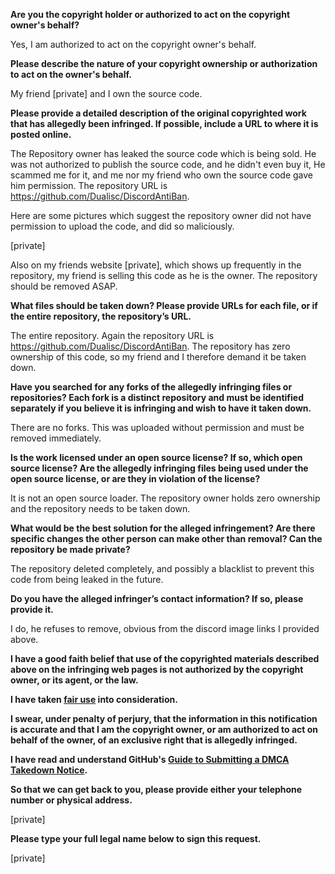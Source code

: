 **Are you the copyright holder or authorized to act on the copyright owner's behalf?**

Yes, I am authorized to act on the copyright owner's behalf.

**Please describe the nature of your copyright ownership or authorization to act on the owner's behalf.**

My friend [private] and I own the source code.

**Please provide a detailed description of the original copyrighted work that has allegedly been infringed. If possible, include a URL to where it is posted online.**

The Repository owner has leaked the source code which is being sold. He was not authorized to publish the source code, and he didn't even buy it, He scammed me for it, and me nor my friend who own the source code gave him permission. The repository URL is https://github.com/Dualisc/DiscordAntiBan.

Here are some pictures which suggest the repository owner did not have permission to upload the code, and did so maliciously.

[private]

Also on my friends website [private], which shows up frequently in the repository, my friend is selling this code as he is the owner. The repository should be removed ASAP.

**What files should be taken down? Please provide URLs for each file, or if the entire repository, the repository’s URL.**

The entire repository. Again the repository URL is https://github.com/Dualisc/DiscordAntiBan. The repository has zero ownership of this code, so my friend and I therefore demand it be taken down.

**Have you searched for any forks of the allegedly infringing files or repositories? Each fork is a distinct repository and must be identified separately if you believe it is infringing and wish to have it taken down.**

There are no forks. This was uploaded without permission and must be removed immediately.

**Is the work licensed under an open source license? If so, which open source license? Are the allegedly infringing files being used under the open source license, or are they in violation of the license?**

It is not an open source loader. The repository owner holds zero ownership and the repository needs to be taken down.

**What would be the best solution for the alleged infringement? Are there specific changes the other person can make other than removal? Can the repository be made private?**

The repository deleted completely, and possibly a blacklist to prevent this code from being leaked in the future.

**Do you have the alleged infringer’s contact information? If so, please provide it.**

I do, he refuses to remove, obvious from the discord image links I provided above.

**I have a good faith belief that use of the copyrighted materials described above on the infringing web pages is not authorized by the copyright owner, or its agent, or the law.**

**I have taken <a href="https://www.lumendatabase.org/topics/22">fair use</a> into consideration.**

**I swear, under penalty of perjury, that the information in this notification is accurate and that I am the copyright owner, or am authorized to act on behalf of the owner, of an exclusive right that is allegedly infringed.**

**I have read and understand GitHub's <a href="https://docs.github.com/articles/guide-to-submitting-a-dmca-takedown-notice/">Guide to Submitting a DMCA Takedown Notice</a>.**

**So that we can get back to you, please provide either your telephone number or physical address.**

[private]

**Please type your full legal name below to sign this request.**

[private]

